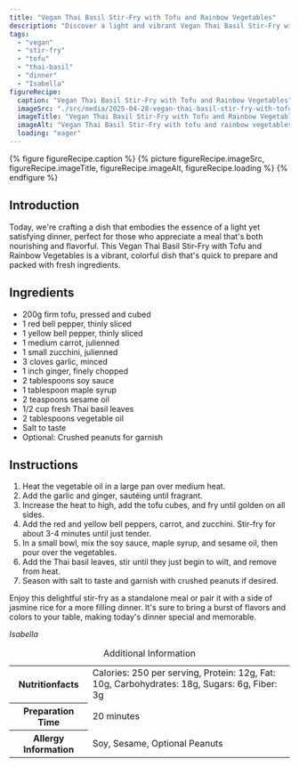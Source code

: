 ```yaml
---
title: "Vegan Thai Basil Stir-Fry with Tofu and Rainbow Vegetables"
description: "Discover a light and vibrant Vegan Thai Basil Stir-Fry with Tofu and Rainbow Vegetables, perfect for a nourishing and flavorful dinner."
tags:
  - "vegan"
  - "stir-fry"
  - "tofu"
  - "thai-basil"
  - "dinner"
  - "Isabella"
figureRecipe: 
  caption: "Vegan Thai Basil Stir-Fry with Tofu and Rainbow Vegetables"
  imageSrc: "./src/media/2025-04-28-vegan-thai-basil-stir-fry-with-tofu-and-rainbow-vegetables-8899.png"
  imageTitle: "Vegan Thai Basil Stir-Fry with Tofu and Rainbow Vegetables"
  imageAlt: "Vegan Thai Basil Stir-Fry with tofu and rainbow vegetables on a minimalist table, highlighted by natural light, showcasing vibrant colors and fresh basil garnish."
  loading: "eager"
---
```


{% figure figureRecipe.caption %}
{% picture figureRecipe.imageSrc, figureRecipe.imageTitle, figureRecipe.imageAlt, figureRecipe.loading %}
{% endfigure %}

## Introduction

Today, we're crafting a dish that embodies the essence of a light yet satisfying dinner, perfect for those who appreciate a meal that's both nourishing and flavorful. This Vegan Thai Basil Stir-Fry with Tofu and Rainbow Vegetables is a vibrant, colorful dish that's quick to prepare and packed with fresh ingredients.

## Ingredients

* 200g firm tofu, pressed and cubed
* 1 red bell pepper, thinly sliced
* 1 yellow bell pepper, thinly sliced
* 1 medium carrot, julienned
* 1 small zucchini, julienned
* 3 cloves garlic, minced
* 1 inch ginger, finely chopped
* 2 tablespoons soy sauce
* 1 tablespoon maple syrup
* 2 teaspoons sesame oil
* 1/2 cup fresh Thai basil leaves
* 2 tablespoons vegetable oil
* Salt to taste
* Optional: Crushed peanuts for garnish

## Instructions

1. Heat the vegetable oil in a large pan over medium heat.
2. Add the garlic and ginger, sautéing until fragrant.
3. Increase the heat to high, add the tofu cubes, and fry until golden on all sides.
4. Add the red and yellow bell peppers, carrot, and zucchini. Stir-fry for about 3-4 minutes until just tender.
5. In a small bowl, mix the soy sauce, maple syrup, and sesame oil, then pour over the vegetables.
6. Add the Thai basil leaves, stir until they just begin to wilt, and remove from heat.
7. Season with salt to taste and garnish with crushed peanuts if desired.

Enjoy this delightful stir-fry as a standalone meal or pair it with a side of jasmine rice for a more filling dinner. It's sure to bring a burst of flavors and colors to your table, making today's dinner special and memorable.

*Isabella*

<table><caption class='sr-only'>Additional Information</caption><tr><th>Nutritionfacts</th><td>Calories: 250 per serving, Protein: 12g, Fat: 10g, Carbohydrates: 18g, Sugars: 6g, Fiber: 3g&nbsp;</td></tr><tr><th>Preparation Time</th><td>20 minutes&nbsp;</td></tr><tr><th>Allergy Information</th><td>Soy, Sesame, Optional Peanuts&nbsp;</td></tr></table>

